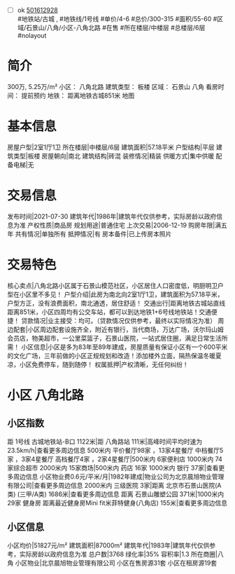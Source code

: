 - [ ] ok [501612928](https://bj.5i5j.com/ershoufang/501612928.html)  
 #地铁站/古城 ,  #地铁线/1号线
#单价/4-6 #总价/300-315 #面积/55-60   #区域/石景山/八角/小区-八角北路 #在售 #所在楼层/中楼层 #总楼层/6层 #nolayout 
# 简介 
 300万,  5.25万/m² 
小区： 八角北路
建筑类型： 板楼
区域： 石景山 八角
看房时间： 提前预约
地铁： 距离地铁古城851米 地图
# 基本信息 
 房屋户型|2室1厅1卫
所在楼层|中楼层/6层
建筑面积|57.18平米
户型结构|平层
建筑类型|板楼
房屋朝向|南北
建筑结构|砖混
装修情况|精装
供暖方式|集中供暖
配备电梯|无
# 交易信息 
 发布时间|2021-07-30
建筑年代|1986年|建筑年代仅供参考，实际房龄以政府信息为准
产权性质|商品房
规划用途|普通住宅
上次交易|2006-12-19
购房年限|满五年
共有情况|单独所有
抵押情况|有
房本备件|已上传房本照片
# 交易特色 
 核心卖点|八角北路小区属于石景山模范社区，小区居住人口密度低，明厨明卫户型在小区里不多见！
户型介绍|此房为南北向2室1厅1卫，建筑面积为57.18平米，户型方正，没有浪费面积，南北通透，居住舒适！
交通出行|距离地铁古城站直线距离851米，小区四周均有公交车站，都可以到达地铁1+6号线地铁站！交通便捷！
贷款情况|业主接受：均可。（贷款情况仅供参考，最终以实际情况为准）
周边配套|小区周边配套设施齐全，附近有银行，当代商场，万达广场，沃尔玛山姆会员店，物美超市，一公里菜篮子，石景山医院，一站式居住圈，满足日常生活所需！
小区信息|小区是多为83年至89年建成，房屋质量有保证小区有一个600平米的文化广场，三年前做的小区正规规划和改造！添加楼外立面，隔热保温冬暖夏凉，小区免费停车，随到随停！
权属抵押|产权清晰，无任何纠纷！
# 小区 八角北路
## 小区指数 
 距 1号线 古城地铁站-B口 1122米|距 八角路站 111米|高峰时间平均时速为23.5km/h|查看更多周边信息
500米内 平价餐厅98家 ，13家4星餐厅
中档餐厅5家 ，3家4星餐厅
高档餐厅4家 ，2家4星餐厅|500米内 6家便利店
1000米内 74家综合超市
2000米内 15家商场|500米内 药店 16家
1000米内 银行 37家|查看更多周边信息
小区物业费0.6元/平米/月|1982年建成|物业公司为北京晨旭物业管理有限公司|查看更多周边信息
2000米内 三级医院 3家|距离 北京市石景山医院(A类) (三甲/A类) 1686米|查看更多周边信息
距离 石景山雕塑公园 371米|1000米内 29家 健身房
距离最近健身房Mini fit米菲特健身(八角店) 155米|查看更多周边信息
## 小区信息 
 小区均价|51827元/m²
建筑面积|87000m²
建筑年代|1983年|建筑年代仅供参考，实际房龄以政府信息为准
总户数|3768
绿化率|35%
容积率|1.3
所在商圈|八角
小区物业|北京晨旭物业管理有限公司
小区在售房源31套
小区在租房源19套

